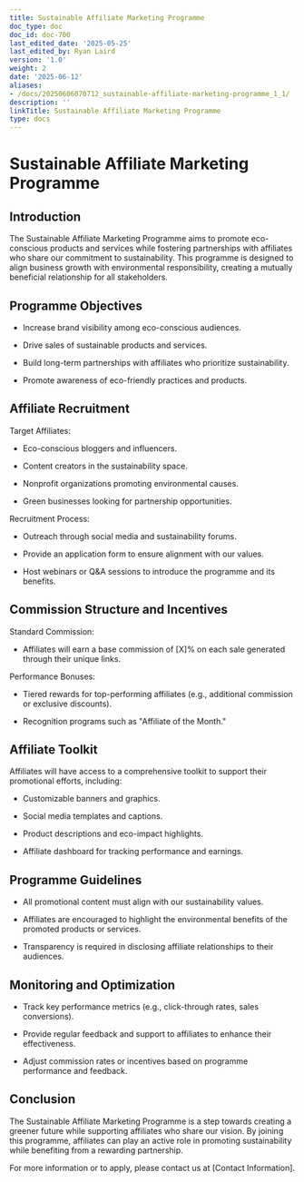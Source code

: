 ```yaml
---
title: Sustainable Affiliate Marketing Programme
doc_type: doc
doc_id: doc-700
last_edited_date: '2025-05-25'
last_edited_by: Ryan Laird
version: '1.0'
weight: 2
date: '2025-06-12'
aliases:
- /docs/20250606070712_sustainable-affiliate-marketing-programme_1_1/
description: ''
linkTitle: Sustainable Affiliate Marketing Programme
type: docs
---
```


# Sustainable Affiliate Marketing Programme

## Introduction

The Sustainable Affiliate Marketing Programme aims to promote eco-conscious products and services while fostering partnerships with affiliates who share our commitment to sustainability. This programme is designed to align business growth with environmental responsibility, creating a mutually beneficial relationship for all stakeholders.

## Programme Objectives

- Increase brand visibility among eco-conscious audiences.

- Drive sales of sustainable products and services.

- Build long-term partnerships with affiliates who prioritize sustainability.

- Promote awareness of eco-friendly practices and products.

## Affiliate Recruitment

Target Affiliates:

- Eco-conscious bloggers and influencers.

- Content creators in the sustainability space.

- Nonprofit organizations promoting environmental causes.

- Green businesses looking for partnership opportunities.

Recruitment Process:

- Outreach through social media and sustainability forums.

- Provide an application form to ensure alignment with our values.

- Host webinars or Q&A sessions to introduce the programme and its benefits.

## Commission Structure and Incentives

Standard Commission:

- Affiliates will earn a base commission of [X]% on each sale generated through their unique links.

Performance Bonuses:

- Tiered rewards for top-performing affiliates (e.g., additional commission or exclusive discounts).

- Recognition programs such as "Affiliate of the Month."

## Affiliate Toolkit

Affiliates will have access to a comprehensive toolkit to support their promotional efforts, including:

- Customizable banners and graphics.

- Social media templates and captions.

- Product descriptions and eco-impact highlights.

- Affiliate dashboard for tracking performance and earnings.

## Programme Guidelines

- All promotional content must align with our sustainability values.

- Affiliates are encouraged to highlight the environmental benefits of the promoted products or services.

- Transparency is required in disclosing affiliate relationships to their audiences.

## Monitoring and Optimization

- Track key performance metrics (e.g., click-through rates, sales conversions).

- Provide regular feedback and support to affiliates to enhance their effectiveness.

- Adjust commission rates or incentives based on programme performance and feedback.

## Conclusion

The Sustainable Affiliate Marketing Programme is a step towards creating a greener future while supporting affiliates who share our vision. By joining this programme, affiliates can play an active role in promoting sustainability while benefiting from a rewarding partnership.

For more information or to apply, please contact us at [Contact Information].
